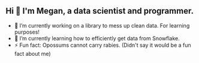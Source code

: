 ## Hi 👋 I'm Megan, a data scientist and programmer. 

- 🔭 I’m currently working on a library to mess up clean data. For learning purposes!
- 🌱 I’m currently learning how to efficiently get data from Snowflake.
- ⚡ Fun fact: Opossums cannot carry rabies. (Didn't say it would be a fun fact about me)

<!--
**megpay/megpay** is a ✨ _special_ ✨ repository because its `README.md` (this file) appears on your GitHub profile.

Here are some ideas to get you started:

- 🔭 I’m currently working on ...
- 🌱 I’m currently learning ...
- 👯 I’m looking to collaborate on ...
- 🤔 I’m looking for help with ...
- 💬 Ask me about ...
- 📫 How to reach me: ...
- 😄 Pronouns: ...
- ⚡ Fun fact: ...
-->
